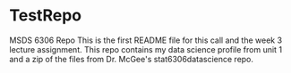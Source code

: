 # TestRepo
MSDS 6306 Repo
This is the first README file for this call and the week 3 lecture assignment. This repo contains my data science profile from unit 1 and a zip of the files from Dr. McGee's stat6306datascience repo. 
